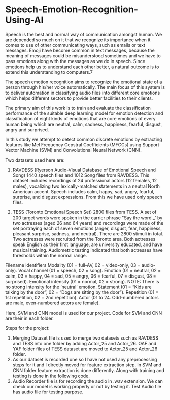 # Speech-Emotion-Recognition-Using-AI

Speech is the best and normal way of communication amongst human. We are depended so much on it that we recognize its importance when it comes to use of other communicating ways, such as emails or text messages. Emoji have become common in text messages, because the meaning of messages could be misunderstood sometimes and we have to pass emotions along with the messages as we do in speech. Since emotions help us to understand each other better, a natural outcome is to extend this understanding to computers.7

The speech emotion recognition aims to recognize the emotional state of a person through his/her voice automatically. The main focus of this system is to deliver automation in classifying audio files into different core emotions which helps different sectors to provide better facilities to their clients.

The primary aim of this work is to train and evaluate the classification performance of the suitable deep learning model for emotion detection and classification of eight kinds of emotions that are core emotions of every human being which are neutral, calm, sadness, happiness, fearful, disgust, angry and surprised. 

In this study we attempt to detect common discrete emotions by extracting features like Mel Frequency Cepstral Coefficients (MFCCs) using Support Vector Machine (SVM) and Convolutional Neural Network (CNN).

Two datasets used here are:

1. RAVDESS (Ryerson Audio-Visual Database of Emotional Speech and Song)
1440 speech files and 1012 Song files from RAVDESS. This dataset includes recordings of 24 professional actors (12 females, 12 males), vocalizing two lexically-matched statements in a neutral North American accent. Speech includes calm, happy, sad, angry, fearful, surprise, and disgust expressions. From this we have used only speech files.

2. TESS (Toronto Emotional Speech Set)
2800 files from TESS. A set of 200 target words were spoken in the carrier phrase "Say the word _' by two actresses (aged 26 and 64 years) and recordings were made of the set portraying each of seven emotions (anger, disgust, fear, happiness, pleasant surprise, sadness, and neutral). There are 2800 stimuli in total. Two actresses were recruited from the Toronto area. Both actresses speak English as their first language, are university educated, and have musical training. Audiometric testing indicated that both actresses have thresholds within the normal range.

Filename identifiers
Modality (01 = full-AV, 02 = video-only, 03 = audio-only).
Vocal channel (01 = speech, 02 = song).
Emotion (01 = neutral, 02 = calm, 03 = happy, 04 = sad, 05 = angry, 06 = fearful, 07
= disgust, 08 = surprised).
Emotional intensity (01 = normal, 02 = strong). NOTE: There is no strong intensity
for the ‘neutral’ emotion.
Statement (01 = “Kids are talking by the door”, 02 = “Dogs are sitting by the door”).
Repetition (01 = 1st repetition, 02 = 2nd repetition).
Actor (01 to 24. Odd-numbered actors are male, even-numbered actors are female).

Here, SVM and CNN model is used for our project. Code for SVM and CNN are their in each folder. 

Steps for the project: 

1. Merging Dataset file is used to merge two datasets such as RAVDESS and TESS into one folder by adding Actor_25 and Actor_26. OAF and YAF folder files of TESS dataset are moved to Actor_25 and Actor_26 folder.
2. As our dataset is recorded one so I have not used any preprocessing steps for it and I directly moved for feature extraction step. In SVM and CNN folder feature extraction is done differently. Along with training and testing is done in the following code.
3. Audio Recorder file is for recording the audio in .wav extension. We can check our model is working properly or not by testing it. Test Audio file has audio file for testing purpose.  

